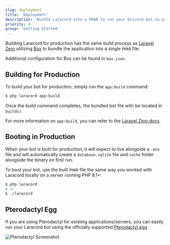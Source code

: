 ```yaml
---
slug: deployment
title: 'Deployment'
description: 'Bundle Laracord into a PHAR to run your Discord bot in production.'
priority: 4
group: 'Getting Started'
---
```


Building Laracord for production has the same build process as [Laravel Zero](https://laravel-zero.com/) utilizing [Box](https://github.com/box-project/box) to bundle the application into a single `PHAR` file.

Additional configuration for Box can be found in `box.json`.

## Building for Production

To build your bot for production, simply run the `app:build` command:

```sh
$ php laracord app:build
```

Once the build command completes, the bundled bot file with be located in `builds/`.

For more information on `app:build`, you can refer to the [Laravel Zero docs](https://laravel-zero.com/docs/build-a-standalone-application).

## Booting in Production

When your bot is built for production, it will expect to live alongside a `.env` file and will automatically create a `database.sqlite` file and `cache` folder alongside the binary on first run.

To boot your bot, use the built `PHAR` file the same way you worked with Laracord locally on a server running PHP 8.1+:

```sh
$ php laracord
# or
$ ./laracord
```

## Pterodactyl Egg

If you are using Pterodactyl for existing applications/servers, you can easily run your Laracord bot using the officially supported [Pterodactyl egg](https://github.com/laracord/pterodactyl-egg).

![Pterodactyl Screenshot](/images/pterodactyl.png)
